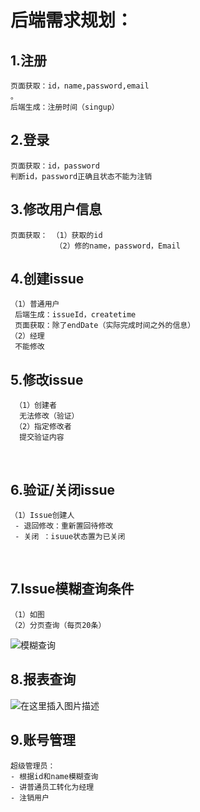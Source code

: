 # 后端需求规划：
## 1.注册
    页面获取：id，name,password,email
    。
    后端生成：注册时间（singup）
## 2.登录
    页面获取：id，password
    判断id，password正确且状态不能为注销
## 3.修改用户信息
    页面获取： （1）获取的id
              （2）修的name，password，Email  
## 4.创建issue
    （1）普通用户
     后端生成：issueId，createtime
     页面获取：除了endDate（实际完成时间之外的信息）
    （2）经理
     不能修改

## 5.修改issue
     （1）创建者
      无法修改（验证）
     （2）指定修改者
      提交验证内容


​     

## 6.验证/关闭issue
    （1）Issue创建人
     - 退回修改：重新置回待修改
     - 关闭 ：isuue状态置为已关闭


​    

## 7.Issue模糊查询条件
    （1）如图
    （2）分页查询（每页20条）  
![模糊查询](https://img-blog.csdnimg.cn/20201116203125258.png?x-oss-process=image/watermark,type_ZmFuZ3poZW5naGVpdGk,shadow_10,text_aHR0cHM6Ly9ibG9nLmNzZG4ubmV0L3dlaXhpbl80NDIyMjM5MQ==,size_16,color_FFFFFF,t_70#pic_center)
## 8.报表查询
![在这里插入图片描述](https://img-blog.csdnimg.cn/20201116203934300.png?x-oss-process=image/watermark,type_ZmFuZ3poZW5naGVpdGk,shadow_10,text_aHR0cHM6Ly9ibG9nLmNzZG4ubmV0L3dlaXhpbl80NDIyMjM5MQ==,size_16,color_FFFFFF,t_70#pic_center)
    
## 9.账号管理
    超级管理员：
    - 根据id和name模糊查询
    - 讲普通员工转化为经理
    - 注销用户
